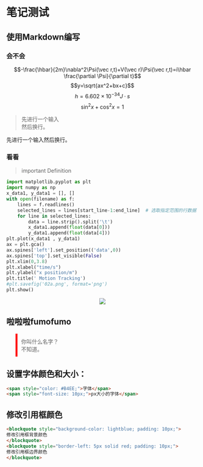 # 笔记测试
## 使用Markdown编写
### 会不会
$$-\frac{\hbar}{2m}\nabla^2\Psi(\vec r,t)+V(\vec r)\Psi(\vec r,t)=i\hbar \frac{\partial \Psi}{\partial t}$$
$$y=\sqrt{ax^2+bx+c}$$
$$h =6.602\times 10^{-34}J·s$$
$$\sin^2 x+\cos^2x=1$$
>先进行一个输入<br>然后换行。

先进行一个输入然后换行。
### 看看
> important Definition
```python
import matplotlib.pyplot as plt
import numpy as np
x_data1, y_data1 = [], []
with open(filename) as f:
    lines = f.readlines()
    selected_lines = lines[start_line-1:end_line]  # 选取指定范围的行数据
    for line in selected_lines:
        data = line.strip().split('\t')
        x_data1.append(float(data[0]))
        y_data1.append(float(data[4]))
plt.plot(x_data1 , y_data1)
ax = plt.gca()
ax.spines['left'].set_position(('data',0))
ax.spines['top'].set_visible(False)
plt.xlim(0,3.8)
plt.xlabel("time/s")
plt.ylabel("x position/m")
plt.title(' Motion Tracking')
#plt.savefig('02a.png', format='png')
plt.show()
```
<div align=center><Image src="koishi.jpg"></div>

## 啦啦啦fumofumo
<blockquote style="border-left: 5px solid red; padding: 10px;">
你叫什么名字？<br>不知道。
</blockquote>

## 设置字体颜色和大小：
```markdown
<span style="color: #B4EE;">字体</span>
<span style="font-size: 10px;">px大小的字体</span>
```
## 修改引用框颜色
```markdown
<blockquote style="background-color: lightblue; padding: 10px;">
修改引用框背景颜色
</blockquote>
<blockquote style="border-left: 5px solid red; padding: 10px;">
修改引用框边界颜色
</blockquote>
```
